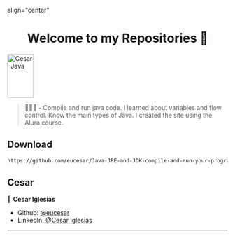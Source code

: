 align="center"<h1 align="center">Welcome to my Repositories 🤝</h1>
<p>
   <img align="center" alt="Cesar-Java" height="100" width="60" src="https://cdn.jsdelivr.net/gh/devicons/devicon/icons/java/java-original.svg">
</p>

> 🌱👨‍💻 - Compile and run java code. I learned about variables and flow control. Know the main types of Java. I created the site using the Alura course.


## Download

```sh
https://github.com/eucesar/Java-JRE-and-JDK-compile-and-run-your-program.git
```

## Cesar

👤 **Cesar Iglesias**

* Github: [@eucesar](https://github.com/eucesar)
* LinkedIn: [@Cesar Iglesias](https://www.linkedin.com/in/cesar-iglesias-tecnologia/)

***

